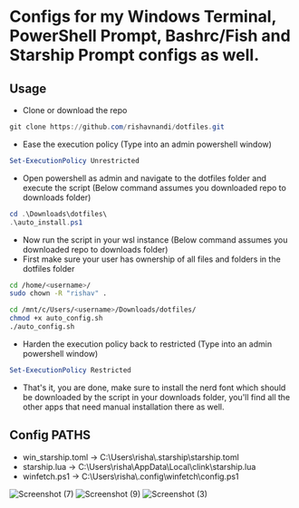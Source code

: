 # Configs for my Windows Terminal, PowerShell Prompt, Bashrc/Fish and Starship Prompt configs as well.
## Usage

- Clone or download the repo
```powershell
git clone https://github.com/rishavnandi/dotfiles.git
```
- Ease the execution policy (Type into an admin powershell window)
```powershell
Set-ExecutionPolicy Unrestricted
```

- Open powershell as admin and navigate to the dotfiles folder and execute the script (Below command assumes you downloaded repo to downloads folder)
```powershell
cd .\Downloads\dotfiles\
.\auto_install.ps1
``` 
- Now run the script in your wsl instance (Below command assumes you downloaded repo to downloads folder)
- First make sure your user has ownership of all files and folders in the dotfiles folder
```bash
cd /home/<username>/
sudo chown -R "rishav" .
```

```bash
cd /mnt/c/Users/<username>/Downloads/dotfiles/
chmod +x auto_config.sh
./auto_config.sh
```
- Harden the execution policy back to restricted (Type into an admin powershell window)
```powershell
Set-ExecutionPolicy Restricted
```

- That's it, you are done, make sure to install the nerd font which should be downloaded by the script in your downloads folder, you'll find all the other apps that need manual installation there as well.
## Config PATHS

- win_starship.toml -> C:\Users\risha\\.starship\starship.toml
- starship.lua -> C:\Users\risha\AppData\Local\clink\starship.lua
- winfetch.ps1 -> C:\Users\risha\\.config\winfetch\config.ps1

![Screenshot (7)](https://user-images.githubusercontent.com/101431112/193418437-42984393-b815-47d2-8694-77a0dd91f1b1.png)
![Screenshot (9)](https://user-images.githubusercontent.com/101431112/193451745-a8c41663-be9d-44cd-81ce-a24cb82e68bb.png)
![Screenshot (3)](https://user-images.githubusercontent.com/101431112/196135275-9083721c-7ea9-4e7d-bde4-f36ef5d5bfa9.png)